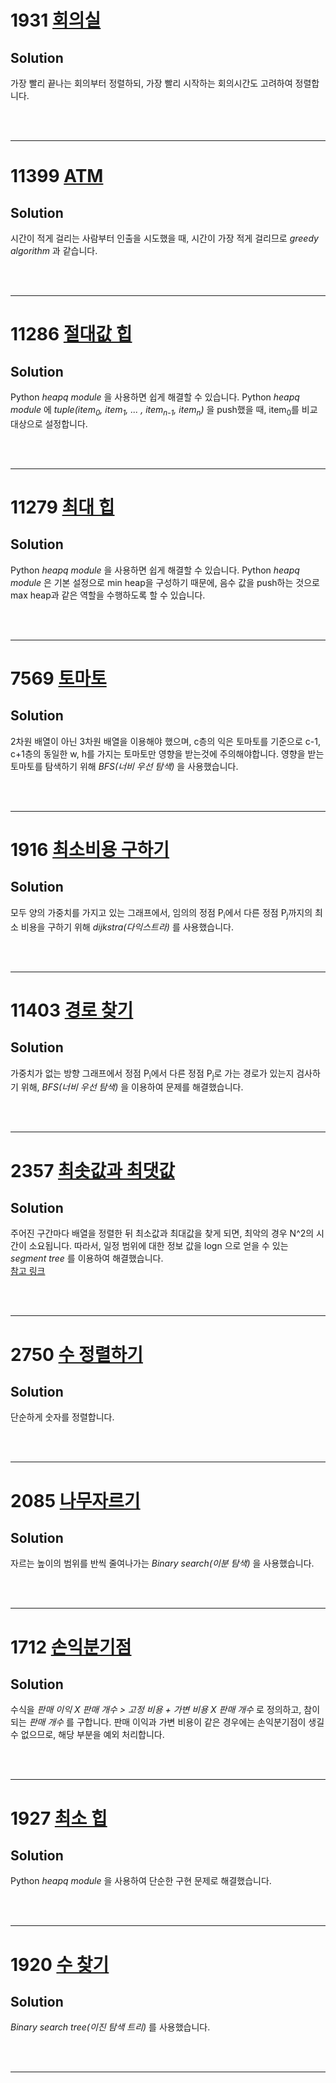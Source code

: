 # 1931 [회의실](https://www.acmicpc.net/problem/1931)
## Solution

가장 빨리 끝나는 회의부터 정렬하되, 가장 빨리 시작하는 회의시간도 고려하여 정렬합니다.

</br></br>

---

# 11399 [ATM](https://www.acmicpc.net/problem/11399)
## Solution

시간이 적게 걸리는 사람부터 인출을 시도했을 때, 시간이 가장 적게 걸리므로 _greedy algorithm_ 과 같습니다.

</br></br>

---

# 11286 [절대값 힙](https://www.acmicpc.net/problem/11286)
## Solution

Python _heapq module_ 을 사용하면 쉽게 해결할 수 있습니다. Python _heapq module_ 에 _tuple(item<sub>0</sub>, item<sub>1</sub>, ... , item<sub>n-1</sub>, item<sub>n</sub>)_ 을 push했을 때, item<sub>0</sub>를 비교 대상으로 설정합니다.

</br></br>

---

# 11279 [최대 힙](https://www.acmicpc.net/problem/11279)
## Solution

Python _heapq module_ 을 사용하면 쉽게 해결할 수 있습니다. Python _heapq module_ 은 기본 설정으로 min heap을 구성하기 때문에, 음수 값을 push하는 것으로 max heap과 같은 역할을 수행하도록 할 수 있습니다.

</br></br>

---

# 7569 [토마토](https://www.acmicpc.net/problem/7569)
## Solution

2차원 배열이 아닌 3차원 배열을 이용해야 했으며, c층의 익은 토마토를 기준으로 c-1, c+1층의 동일한 w, h를 가지는 토마토만 영향을 받는것에 주의해야합니다. 영향을 받는 토마토를 탐색하기 위해 _BFS(너비 우선 탐색)_ 을 사용했습니다.

</br></br>

---

# 1916 [최소비용 구하기](https://www.acmicpc.net/problem/1916)
## Solution

모두 양의 가중치를 가지고 있는 그래프에서, 임의의 정점 P<sub>i</sub>에서 다른 정점 P<sub>j</sub>까지의 최소 비용을 구하기 위해 _dijkstra(다익스트라)_ 를 사용했습니다. 

</br></br>

---

# 11403 [경로 찾기](https://www.acmicpc.net/problem/11403)
## Solution

가중치가 없는 방향 그래프에서 정점 P<sub>i</sub>에서 다른 정점 P<sub>j</sub>로 가는 경로가 있는지 검사하기 위해, _BFS(너비 우선 탐색)_ 을 이용하여 문제를 해결했습니다.

</br></br>

---

# 2357 [최솟값과 최댓값](https://www.acmicpc.net/problem/2357)
## Solution

주어진 구간마다 배열을 정렬한 뒤 최소값과 최대값을 찾게 되면, 최악의 경우 N^2의 시간이 소요됩니다. 따라서, 일정 범위에 대한 정보 값을 logn 으로 얻을 수 있는 _segment tree_ 를 이용하여 해결했습니다.  
[참고 링크](https://www.acmicpc.net/blog/view/9)

</br></br>

---

# 2750 [수 정렬하기](https://www.acmicpc.net/problem/2750)
## Solution

단순하게 숫자를 정렬합니다.

</br></br>

---

# 2085 [나무자르기](https://www.acmicpc.net/problem/2805)
## Solution

자르는 높이의 범위를 반씩 줄여나가는 _Binary search(이분 탐색)_ 을 사용했습니다.

</br></br>

---

# 1712 [손익분기점](https://www.acmicpc.net/problem/1712)
## Solution

수식을 _판매 이익 X 판매 개수 > 고정 비용 + 가변 비용 X 판매 개수_ 로 정의하고, 참이 되는 _판매 개수_ 를 구합니다. 판매 이익과 가변 비용이 같은 경우에는 손익분기점이 생길 수 없으므로, 해당 부분을 예외 처리합니다.

</br></br>

---

# 1927 [최소 힙](https://www.acmicpc.net/problem/1927)
## Solution

Python _heapq module_ 을 사용하여 단순한 구현 문제로 해결했습니다.

</br></br>

---

# 1920 [수 찾기](https://www.acmicpc.net/problem/1920)
## Solution

_Binary search tree(이진 탐색 트리)_ 를 사용했습니다.

</br></br>

---